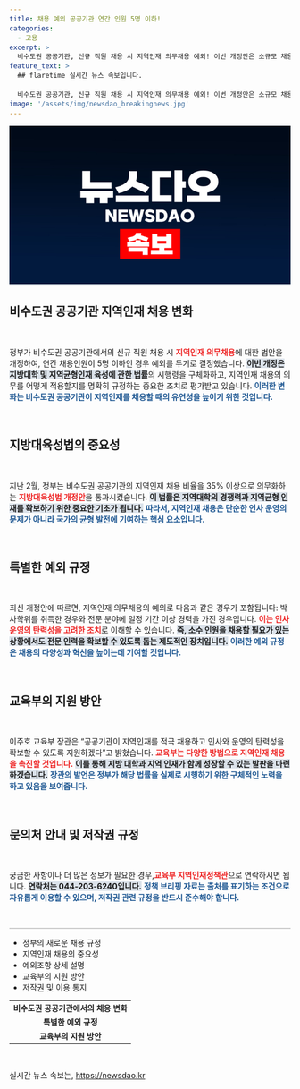 ```yaml
---
title: 채용 예외 공공기관 연간 인원 5명 이하!
categories:
  - 고용
excerpt: >
  비수도권 공공기관, 신규 직원 채용 시 지역인재 의무채용 예외! 이번 개정안은 소규모 채용이나 전문인력 확보를 위한 유연한 인사 운영을 촉진합니다. 과연 어떤 변화가 올까? 클릭해 확인하세요!
feature_text: >
  ## flaretime 실시간 뉴스 속보입니다.

  비수도권 공공기관, 신규 직원 채용 시 지역인재 의무채용 예외! 이번 개정안은 소규모 채용이나 전문인력 확보를 위한 유연한 인사 운영을 촉진합니다. 과연 어떤 변화가 올까? 클릭해 확인하세요!
image: '/assets/img/newsdao_breakingnews.jpg'
---
```


<p><img src="/assets/img/newsdao_breakingnews.jpg" alt="flaretime 속보" /></p>

<h2 data-ke-size="size26">비수도권 공공기관 지역인재 채용 변화</h2>

<p data-ke-size="size16">&nbsp;</p>

<p>정부가 비수도권 공공기관에서의 신규 직원 채용 시 <b><span style="color: #ee2323;">지역인재 의무채용</span></b>에 대한 법안을 개정하여, 연간 채용인원이 5명 이하인 경우 예외를 두기로 결정했습니다. <b><span style="background-color: #21538527;">이번 개정은 지방대학 및 지역균형인재 육성에 관한 법률</span></b>의 시행령을 구체화하고, 지역인재 채용의 의무를 어떻게 적용할지를 명확히 규정하는 중요한 조치로 평가받고 있습니다. <b><span style="color: #1a5490;">이러한 변화는 비수도권 공공기관이 지역인재를 채용할 때의 유연성을 높이기 위한 것입니다.</span></b> </p>

<p data-ke-size="size16">&nbsp;</p>

<h2 data-ke-size="size26">지방대육성법의 중요성</h2>

<p data-ke-size="size16">&nbsp;</p>

<p>지난 2월, 정부는 비수도권 공공기관의 지역인재 채용 비율을 35% 이상으로 의무화하는 <b><span style="color: #ee2323;">지방대육성법 개정안</span></b>을 통과시켰습니다. <b><span style="background-color: #21538527;">이 법률은 지역대학의 경쟁력과 지역균형 인재를 확보하기 위한 중요한 기초가 됩니다.</span></b> <b><span style="color: #1a5490;">따라서, 지역인재 채용은 단순한 인사 운영의 문제가 아니라 국가의 균형 발전에 기여하는 핵심 요소입니다.</span></b></p>

<p data-ke-size="size16">&nbsp;</p>

<h2 data-ke-size="size26">특별한 예외 규정</h2>

<p data-ke-size="size16">&nbsp;</p>

<p>최신 개정안에 따르면, 지역인재 의무채용의 예외로 다음과 같은 경우가 포함됩니다: 박사학위를 취득한 경우와 전문 분야에 일정 기간 이상 경력을 가진 경우입니다. <b><span style="color: #ee2323;">이는 인사 운영의 탄력성을 고려한 조치</span></b>로 이해할 수 있습니다. <b><span style="background-color: #21538527;">즉, 소수 인원을 채용할 필요가 있는 상황에서도 전문 인력을 확보할 수 있도록 돕는 제도적인 장치입니다.</span></b> <b><span style="color: #1a5490;">이러한 예외 규정은 채용의 다양성과 혁신을 높이는데 기여할 것입니다.</span></b></p>

<p data-ke-size="size16">&nbsp;</p>

<h2 data-ke-size="size26">교육부의 지원 방안</h2>

<p data-ke-size="size16">&nbsp;</p>

<p>이주호 교육부 장관은 “공공기관이 지역인재를 적극 채용하고 인사와 운영의 탄력성을 확보할 수 있도록 지원하겠다”고 밝혔습니다. <b><span style="color: #ee2323;">교육부는 다양한 방법으로 지역인재 채용을 촉진할 것입니다.</span></b> <b><span style="background-color: #21538527;">이를 통해 지방 대학과 지역 인재가 함께 성장할 수 있는 발판을 마련하겠습니다.</span></b> <b><span style="color: #1a5490;">장관의 발언은 정부가 해당 법률을 실제로 시행하기 위한 구체적인 노력을 하고 있음을 보여줍니다.</span></b></p>

<p data-ke-size="size16">&nbsp;</p>

<h2 data-ke-size="size26">문의처 안내 및 저작권 규정</h2>

<p data-ke-size="size16">&nbsp;</p>

<p>궁금한 사항이나 더 많은 정보가 필요한 경우,<b><span style="color: #ee2323;">교육부 지역인재정책관</span></b>으로 연락하시면 됩니다. <b><span style="background-color: #21538527;">연락처는 044-203-6240입니다.</span></b> <b><span style="color: #1a5490;">정책 브리핑 자료는 출처를 표기하는 조건으로 자유롭게 이용할 수 있으며, 저작권 관련 규정을 반드시 준수해야 합니다.</span></b></p>

<p data-ke-size="size16">&nbsp;</p>

<hr style="height:2px; border:none; background-color:#ccc;" />

<ul>
<li>정부의 새로운 채용 규정</li>
<li>지역인재 채용의 중요성</li>
<li>예외조항 상세 설명</li>
<li>교육부의 지원 방안</li>
<li>저작권 및 이용 통지</li>
</ul>

<table>
<tr>
<td style="text-align: center; height: 17px;"><b>비수도권 공공기관에서의 채용 변화</b></td>
</tr>
<tr>
<td style="text-align: center; height: 17px;"><b>특별한 예외 규정</b></td>
</tr>
<tr>
<td style="text-align: center; height: 17px;"><b>교육부의 지원 방안</b></td>
</tr>
</table>

<p data-ke-size="size16">&nbsp;</p>
실시간 뉴스 속보는, <a href="https://newsdao.kr" rel="dofollow">https://newsdao.kr</a>


